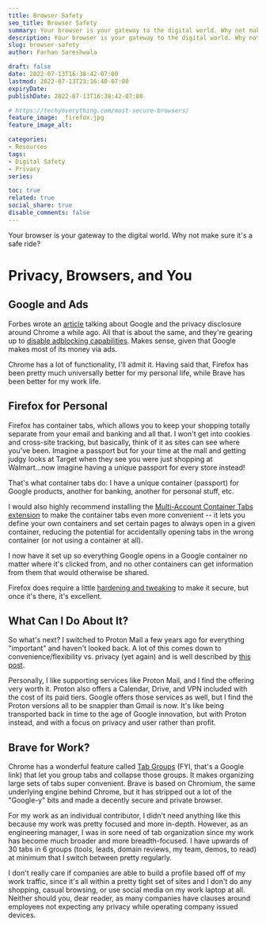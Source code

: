 ```yaml
---
title: Browser Safety
seo_title: Browser Safety
summary: Your browser is your gateway to the digital world. Why not make sure it's a safe ride? 
description: Your browser is your gateway to the digital world. Why not make sure it's a safe ride?
slug: browser-safety
author: Farhan Sareshwala

draft: false
date: 2022-07-13T16:38:42-07:00
lastmod: 2022-07-13T23:16:40-07:00
expiryDate: 
publishDate: 2022-07-13T16:38:42-07:00

# https://techyeverything.com/most-secure-browsers/
feature_image: _firefox.jpg
feature_image_alt: 

categories:
- Resources
tags:
- Digital Safety
- Privacy
series:

toc: true
related: true
social_share: true
disable_comments: false
---
```


Your browser is your gateway to the digital world. Why not make sure it's a safe ride?

# Privacy, Browsers, and You
## Google and Ads
Forbes wrote an [article](https://www.forbes.com/sites/zakdoffman/2021/03/20/stop-using-google-chrome-on-apple-iphone-12-pro-max-ipad-and-macbook-pro/?sh=65845ad94d08) talking about Google and the privacy disclosure around Chrome a while ago. All that is about the same, and they're gearing up to [disable adblocking capabilities](https://tech.co/news/google-chrome-ad-blockers-2023). Makes sense, given that Google makes most of its money via ads. 

Chrome has a lot of functionality, I'll admit it. Having said that, Firefox has been pretty much universally better for my personal life, while Brave has been better for my work life.

## Firefox for Personal
Firefox has container tabs, which allows you to keep your shopping totally separate from your email and banking and all that. I won't get into cookies and cross-site tracking, but basically, think of it as sites can see where you've been. Imagine a passport but for your time at the mall and getting judgy looks at Target when they see you were just shopping at Walmart...now imagine having a unique passport for every store instead! 

That's what container tabs do: I have a unique container (passport) for Google products, another for banking, another for personal stuff, etc.

I would also highly recommend installing the [Multi-Account Container Tabs extension](https://addons.mozilla.org/en-US/firefox/addon/multi-account-containers/) to make the container tabs even more convenient -- it lets you define your own containers and set certain pages to always open in a given container, reducing the potential for accidentally opening tabs in the wrong container (or not using a container at all). 

I now have it set up so everything Google opens in a Google container no matter where it's clicked from, and no other containers can get information from them that would otherwise be shared.

Firefox does require a little [hardening and tweaking](https://informinc.org/internet/how-to-harden-your-firefox-browser-for-security-and-privacy/) to make it secure, but once it's there, it's excellent.

## What Can I Do About It?
So what's next? I switched to Proton Mail a few years ago for everything "important" and haven't looked back. A lot of this comes down to convenience/flexibility vs. privacy (yet again) and is well described by [this post](https://kinsta.com/blog/protonmail-vs-gmail/).

Personally, I like supporting services like Proton Mail, and I find the offering very worth it. Proton also offers a Calendar, Drive, and VPN included with the cost of its paid tiers. Google offers those services as well, but I find the Proton versions all to be snappier than Gmail is now. It's like being transported back in time to the age of Google innovation, but with Proton instead, and with a focus on privacy and user rather than profit.

## Brave for Work?
Chrome has a wonderful feature called [Tab Groups](https://www.blog.google/products/chrome/manage-tabs-with-google-chrome/) (FYI, that's a Google link) that let you group tabs and collapse those groups. It makes organizing large sets of tabs super convenient. Brave is based on Chromium, the same underlying engine behind Chrome, but it has stripped out a lot of the "Google-y" bits and made a decently secure and private browser.

For my work as an individual contributor, I didn't need anything like this because my work was pretty focused and more in-depth. However, as an engineering manager, I was in sore need of tab organization since my work has become much broader and more breadth-focused. I have upwards of 30 tabs in 6 groups (tools, leads, domain reviews, my team, demos, to read) at minimum that I switch between pretty regularly.

I don't really care if companies are able to build a profile based off of my work traffic, since it's all within a pretty tight set of sites and I don't do any shopping, casual browsing, or use social media on my work laptop at all. Neither should you, dear reader, as many companies have clauses around employees not expecting any privacy while operating company issued devices.